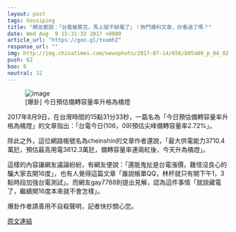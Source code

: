 ```yaml
---
layout: post
tags: Gossiping
title: "網友都說：「台電被罵完，馬上就不缺電了」！熱門爆料文章，你看過了嗎？"
date: Wed Aug  9 15:31:33 2017 +0800
article_url: "https://goo.gl/txumhZ"
response_url: ""
img: http://img.chinatimes.com/newsphoto/2017-07-14/656/b05a00_p_04_02.jpg
push: 62
boo: 8
neutral: 32
---
```


<figure>
<img src="http://img.chinatimes.com/newsphoto/2017-07-14/656/b05a00_p_04_02.jpg" alt="image">
<figcaption>
[爆卦] 今日預估備轉容量率升格為橘燈
</figcaption>
</figure>



2017年8月9日，在台灣時間的15點31分33秒，一篇名為「今日預估備轉容量率升格為橘燈」的文章指出：「台電今日(106，09)預估尖峰備轉容量率2.72%」。

除此之外，這位網路帳號名為cheinshin的文章作者還說，「最大供電能力3710.4萬瓩，預估最高用電3612.3萬瓩，備轉容量率連兩紅後，今天升為橘燈」。

這樣的內容讓網友議論紛紛，有網友便說：「還能鬼扯是台電漲價，難怪沒良心的騙大家去開16度」，也有人覺得這篇文章「誰說帳單QQ，林杯就只有開下午1，3點時段加強台電測試」。而網友gay7788則提出見解，認為這件事情「就說藏電了，繼續開16度本來就不會怎樣」。

爆卦作者請善用不自殺聲明，記者快抄關心您。

<a href = "https://www.ptt.cc/bbs/Gossiping/M.1502263896.A.64F.html">原文連結</a>

